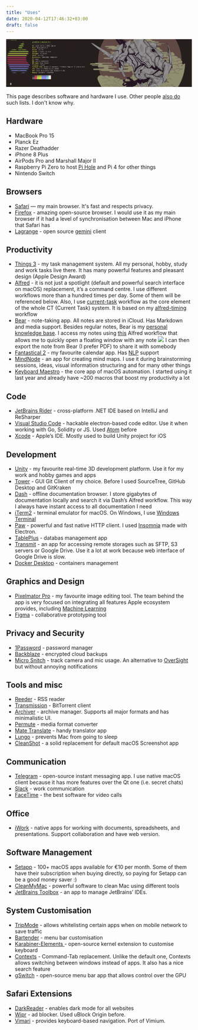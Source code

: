 ```yaml
---
title: "Uses"
date: 2020-04-12T17:46:32+03:00
draft: false
---
```

![screenfetch\_mac][image-1]

This page describes software and hardware I use. Other people [also do][1] such lists. I don't know why.

## Hardware
* MacBook Pro 15
* Planck Ez
* Razer Deathadder
* iPhone 8 Plus
* AirPods Pro and Marshall Major II
* Raspberry Pi Zero to host [Pi Hole](https://github.com/pi-hole/pi-hole) and  Pi 4 for other things
* Nintendo Switch 

## Browsers
* [Safari][3] — my main browser. It's fast and respects privacy.
* [Firefox][4] - amazing open-source browser. I would use it as my main browser if it had a level of synchronisation between Mac and iPhone that Safari has
* [Lagrange][5] - open source [gemini][6] client

## Productivity
* [Things 3][7] - my task management system. All my personal, hobby, study and work tasks live there. It has many powerful features and pleasant design (Apple Design Award)
* [Alfred][8] - it is not just a spotlight (default and powerful search interface on macOS) replacement, it’s a command centre. I use different workflows more than a hundred times per day. Some of them will be referenced below. Also, I use [current-task][9] workflow as the core element of the whole CT (Current Task) system. It is based on my [alfred-timing][10] workflow
* [Bear][11] - note-taking app. All notes are stored in iCloud. Has Markdown and media support. Besides regular notes, Bear is my [personal knowledge base][12]. I access my notes using [this][13] Alfred workflow that allows me to quickly open a floating window with any note 
	![][image-2]
	I can then export the note from Bear (I prefer PDF) to share it with somebody
* [Fantastical 2][14] - my favourite calendar app. Has [NLP][15] support
* [MindNode][16] - an app for creating mind maps. I use it during brainstorming sessions, ideas, visual information structuring and for many other things
* [Keyboard Maestro][17] - the core app of macOS automation. I started using it last year and already have \~200 macros that boost my productivity a lot

## Code
* [JetBrains Rider][18] - cross-platform .NET IDE based on IntelliJ and ReSharper
* [Visual Studio Code][19] - hackable electron-based code editor. Use it when working with Go, Solidity or JS. Used [Atom][20] before
* [Xcode][21] - Apple’s IDE. Mostly used to build Unity project for iOS

## Development
* [Unity][22] - my favourite real-time 3D development platform. Use it for my work and hobby games and apps
* [Tower][23] - GUI Git Client of my choice. Before I used SourceTree, GitHub Desktop and GitKraken
* [Dash][24] - offline documentation browser. I store gigabytes of documentation locally and search it via Dash’s Alfred workflow. This way I always have instant access to all documentation I need
* [iTerm2][25] - terminal emulator for macOS. On Windows, I use [Windows Terminal][26]
* [Paw][27] - powerful and fast native HTTP client. I used [Insomnia][28] made with Electron.
* [TablePlus][29] - databas management app
* [Transmit][30] - an app for accessing remote storages such as SFTP, S3 servers or Google Drive. Use it a lot at work because web interface of Google Drive is slow.
* [Docker Desktop][31] - containers management

## Graphics and Design
* [Pixelmator Pro][32] - my favourite image editing tool. The team behind the app is very focused on integrating all features Apple ecosystem provides, including [Machine Learning][33]
* [Figma][34] - collaborative prototyping tool

## Privacy and Security
* [1Password][35] - password manager
* [Backblaze][36] - encrypted cloud backups
* [Micro Snitch][37] - track camera and mic usage. An alternative to [OverSight][38] but without annoying notifications

## Tools and misc
* [Reeder][39] - RSS reader
* [Transmission][40] - BitTorrent client
* [Archiver][41] - archive manager. Supports all major formats and has minimalistic UI.
* [Permute][42] - media format converter
* [Mate Translate][43] - handy translator app
* [Lungo][44] - prevents Mac from going to sleep
* [CleanShot][45] - a solid replacement for default macOS Screenshot app

## Communication
* [Telegram][46] - open-source instant messaging app. I use native macOS client because it has more features over the Qt one (i.e. secret chats)
* [Slack][47] - work communication
* [FaceTime][48] - the best software for video calls

## Office
* [iWork][49] - native apps for working with documents, spreadsheets, and presentations. Support collaboration and have web version.

## Software Management
* [Setapp][50] - 100+ macOS apps available for €10 per month. Some of them have their subscription when buying directly, so paying for Setapp can be a good money saver :) 
* [CleanMyMac][51] - powerful software to clean Mac using different tools
* [JetBrains Toolbox][52] - an app to manage JetBrains’ IDEs.

## System Customisation
* [TripMode][53] - allows whitelisting certain apps when on mobile network to save traffic
* [Bartender][54] - menu bar customisation
* [Karabiner-Elements ][55]- open-source kernel extension to customise keyboard
* [Contexts][56] - Command-Tab replacement. Unlike the default one, Contexts allows switching between windows instead of apps. It also has a nice search feature
* [gSwitch][57] - open-source menu bar app that allows control over the GPU

## Safari Extensions
* [DarkReader][58] - enables dark mode for all websites
* [Wipr][59] - ad blocker. Used uBlock Origin before.
* [Vimari][60] - provides keyboard-based navigation. Port of Vimium.

[1]:	https://github.com/wesbos/awesome-uses/#awesome-uses-
[3]:	https://www.apple.com/safari/
[4]:	https://www.mozilla.org/en-US/firefox/
[5]:	https://git.skyjake.fi/skyjake/lagrange
[6]:	https://gemini.circumlunar.space
[7]:	http://culturedcode.com
[8]:	https://www.alfredapp.com
[9]:	https://github.com/skibitsky/current-task
[10]:	https://github.com/skibitsky/alfred-timing
[11]:	https://bear.app
[12]:	https://en.wikipedia.org/wiki/Personal_knowledge_base
[13]:	https://github.com/drgrib/alfred-bear
[14]:	https://flexibits.com/fantastical
[15]:	https://en.wikipedia.org/wiki/Natural%20language%20processing
[16]:	https://mindnode.com
[17]:	https://www.keyboardmaestro.com/main/
[18]:	http://jetbrains.com/rider/
[19]:	http://code.visualstudio.com
[20]:	http://atom.io
[21]:	https://developer.apple.com/xcode/
[22]:	https://unity3d.com
[23]:	https://www.git-tower.com/
[24]:	https://kapeli.com/dash
[25]:	https://iterm2.com
[26]:	https://github.com/microsoft/terminal
[27]:	https://paw.cloud
[28]:	http://insomnia.rest
[29]:	https://tableplus.com
[30]:	https://panic.com/transmit/
[31]:	https://www.docker.com
[32]:	http://pixelmator.com/pro/
[33]:	https://www.pixelmator.com/pro/machine-learning/
[34]:	http://figma.com
[35]:	http://1Password.com
[36]:	http://backblaze.com
[37]:	https://www.obdev.at/products/microsnitch/index.html
[38]:	https://www.producthunt.com/posts/oversight-2
[39]:	https://www.reederapp.com
[40]:	https://transmissionbt.com/
[41]:	https://archiverapp.com
[42]:	https://software.charliemonroe.net/permute/
[43]:	https://gikken.co/mate-translate/
[44]:	https://sindresorhus.com/lungo
[45]:	https://getcleanshot.com
[46]:	https://telegram.org
[47]:	https://slack.com
[48]:	https://en.wikipedia.org/wiki/FaceTime
[49]:	https://www.apple.com/iwork/
[50]:	https://setapp.com
[51]:	https://cleanmymac.com
[52]:	https://www.jetbrains.com/toolbox-app/
[53]:	https://www.tripmode.ch
[54]:	https://www.macbartender.com
[55]:	https://karabiner-elements.pqrs.org
[56]:	https://contexts.co
[57]:	https://codyschrank.github.io/gSwitch/
[58]:	http://darkreader.org
[59]:	https://giorgiocalderolla.com/wipr.html
[60]:	https://github.com/televator-apps/vimari#readme

[image-1]:	https://github.com/skibitsky/dotfiles/raw/master/media/screenshot.png
[image-2]:	https://skibitsky.com/images/alfred-bear-screenshot.png
